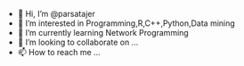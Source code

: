 - 👋 Hi, I’m @parsatajer
- 👀 I’m interested in Programming,R,C++,Python,Data mining
- 🌱 I’m currently learning Network Programming
- 💞️ I’m looking to collaborate on ...
- 📫 How to reach me ...

<!---
parsatajer/parsatajer is a ✨ special ✨ repository because its `README.md` (this file) appears on your GitHub profile.
You can click the Preview link to take a look at your changes.
--->
